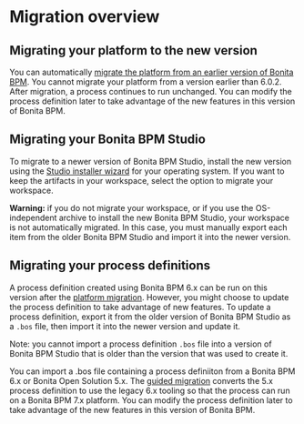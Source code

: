 # Migration overview

## Migrating your platform to the new version

You can automatically [migrate the platform from an earlier version of Bonita BPM](migrate-from-an-earlier-version-of-bonita-bpm.md). You cannot migrate your platform from a version earlier than 6.0.2\. 
After migration, a process continues to run unchanged. You can modify the process definition later to take advantage of the new features in this version of Bonita BPM.

## Migrating your Bonita BPM Studio

To migrate to a newer version of Bonita BPM Studio, install the new version using the [Studio installer wizard](bonita-bpm-studio-installation.md) for your operating system.
If you want to keep the artifacts in your workspace, select the option to migrate your workspace. 

**Warning:** if you do not migrate your workspace, or if you use the OS-independent archive to install the new Bonita BPM Studio, 
your workspace is not automatically migrated. In this case, you must manually export each item from the older Bonita BPM Studio and import it into the newer version. 

## Migrating your process definitions

A process definition created using Bonita BPM 6.x can be run on this version after the [platform migration](migrate-from-an-earlier-version-of-bonita-bpm.md). 
However, you might choose to update the process definition to take advantage of new features. 
To update a process definition, export it from the older version of Bonita BPM Studio as a `.bos` file, then import it into the 
newer version and update it.

Note: you cannot import a process definition `.bos` file into a version of Bonita BPM Studio that is older than the version 
that was used to create it.

You can import a .bos file containing a process definiiton from a Bonita BPM 6.x or Bonita Open Solution 5.x. 
The [guided migration](migrate-a-process-from-bonita-open-solution-5x.md) converts the 5.x process definition to use the legacy 6.x tooling so that the process can run on a Bonita BPM 7.x platform. 
You can modify the process definition later to take advantage of the new features in this version of Bonita BPM.